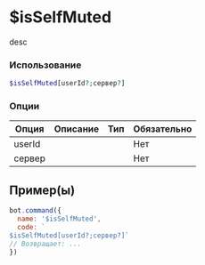 # $isSelfMuted
desc
### Использование
```php
$isSelfMuted[userId?;сервер?]
```

### Опции

| Опция | Описание | Тип | Обязательно |
|--------|-------------|------|----------|
| userId |  |  | Нет | 
| сервер |  |  | Нет | 
## Пример(ы)

```javascript
bot.command({
  name: '$isSelfMuted',
  code: `
$isSelfMuted[userId?;сервер?]`
// Возвращает: ...
})
```
